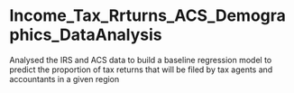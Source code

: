 # Income_Tax_Rrturns_ACS_Demographics_DataAnalysis
Analysed the IRS and ACS data to build a baseline regression model to predict the proportion of tax returns that will be filed by tax agents and accountants in a given region
